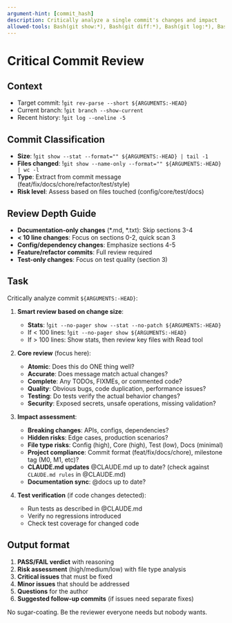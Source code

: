 ```yaml
---
argument-hint: [commit_hash]
description: Critically analyze a single commit's changes and impact
allowed-tools: Bash(git show:*), Bash(git diff:*), Bash(git log:*), Bash(git rev-parse:*), Bash(git --no-pager:*), Bash(git branch:*), Bash(tail:*), Bash(wc:*)
---
```


# Critical Commit Review

## Context
- Target commit: !`git rev-parse --short ${ARGUMENTS:-HEAD}`
- Current branch: !`git branch --show-current`
- Recent history: !`git log --oneline -5`

## Commit Classification
- **Size**: !`git show --stat --format="" ${ARGUMENTS:-HEAD} | tail -1`
- **Files changed**: !`git show --name-only --format="" ${ARGUMENTS:-HEAD} | wc -l`
- **Type**: Extract from commit message (feat/fix/docs/chore/refactor/test/style)
- **Risk level**: Assess based on files touched (config/core/test/docs)

## Review Depth Guide
- **Documentation-only changes** (*.md, *.txt): Skip sections 3-4
- **< 10 line changes**: Focus on sections 0-2, quick scan 3
- **Config/dependency changes**: Emphasize sections 4-5
- **Feature/refactor commits**: Full review required
- **Test-only changes**: Focus on test quality (section 3)

## Task
Critically analyze commit `${ARGUMENTS:-HEAD}`:

1. **Smart review based on change size**:
   - **Stats**: !`git --no-pager show --stat --no-patch ${ARGUMENTS:-HEAD}`
   - If < 100 lines: !`git --no-pager show ${ARGUMENTS:-HEAD}`
   - If > 100 lines: Show stats, then review key files with Read tool

2. **Core review** (focus here):
   - **Atomic**: Does this do ONE thing well?
   - **Accurate**: Does message match actual changes?
   - **Complete**: Any TODOs, FIXMEs, or commented code?
   - **Quality**: Obvious bugs, code duplication, performance issues?
   - **Testing**: Do tests verify the actual behavior changes?
   - **Security**: Exposed secrets, unsafe operations, missing validation?

3. **Impact assessment**:
   - **Breaking changes**: APIs, configs, dependencies?
   - **Hidden risks**: Edge cases, production scenarios?
   - **File type risks**: Config (high), Core (high), Test (low), Docs (minimal)
   - **Project compliance**: Commit format (feat/fix/docs/chore), milestone tag (M0, M1, etc)?
   - **CLAUDE.md updates** @CLAUDE.md up to date? (check against `CLAUDE.md rules` in @CLAUDE.md)
   - **Documentation sync**: @docs up to date?

4. **Test verification** (if code changes detected):
   - Run tests as described in @CLAUDE.md
   - Verify no regressions introduced
   - Check test coverage for changed code

## Output format
1. **PASS/FAIL verdict** with reasoning
2. **Risk assessment** (high/medium/low) with file type analysis
3. **Critical issues** that must be fixed
4. **Minor issues** that should be addressed
5. **Questions** for the author
6. **Suggested follow-up commits** (if issues need separate fixes)

No sugar-coating. Be the reviewer everyone needs but nobody wants.
